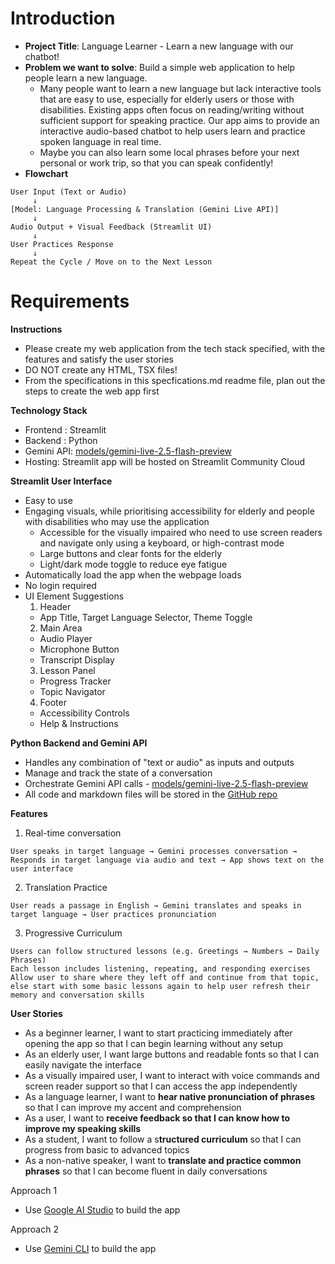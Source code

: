 # Introduction
* **Project Title**: Language Learner - Learn a new language with our chatbot!
* **Problem we want to solve**: Build a simple web application to help people learn a new language.
  * Many people want to learn a new language but lack interactive tools that are easy to use, especially for elderly users or those with disabilities. Existing apps often focus on reading/writing without sufficient support for speaking practice. Our app aims to provide an interactive audio-based chatbot to help users learn and practice spoken language in real time.
  * Maybe you can also learn some local phrases before your next personal or work trip, so that you can speak confidently!
* **Flowchart**
```
User Input (Text or Audio)
     ↓
[Model: Language Processing & Translation (Gemini Live API)]
     ↓
Audio Output + Visual Feedback (Streamlit UI)
     ↓
User Practices Response
     ↓
Repeat the Cycle / Move on to the Next Lesson
```




# Requirements
**Instructions**
- Please create my web application from the tech stack specified, with the features and satisfy the user stories
- DO NOT create any HTML, TSX files!
- From the specifications in this specfications.md readme file, plan out the steps to create the web app first


**Technology Stack**
- Frontend : Streamlit
- Backend : Python
- Gemini API: [models/gemini-live-2.5-flash-preview](https://ai.google.dev/gemini-api/docs/models#live-api)
- Hosting: Streamlit app will be hosted on Streamlit Community Cloud


**Streamlit User Interface**
- Easy to use
- Engaging visuals, while prioritising accessibility for elderly and people with disabilities who may use the application
  - Accessible for the visually impaired who need to use screen readers and navigate only using a keyboard, or high-contrast mode
  - Large buttons and clear fonts for the elderly
  - Light/dark mode toggle to reduce eye fatigue
- Automatically load the app when the webpage loads
- No login required
- UI Element Suggestions
  1. Header
    - App Title, Target Language Selector, Theme Toggle
  2. Main Area
    - Audio Player
    - Microphone Button
    - Transcript Display
  3. Lesson Panel
    - Progress Tracker
    - Topic Navigator
  4. Footer
    - Accessibility Controls
    - Help & Instructions


**Python Backend and Gemini API**
- Handles any combination of "text or audio" as inputs and outputs
- Manage and track the state of a conversation
- Orchestrate Gemini API calls - [models/gemini-live-2.5-flash-preview](https://ai.google.dev/gemini-api/docs/models#live-api)
- All code and markdown files will be stored in the [GitHub repo](https://github.com/KaiquanMah/language-learner)


**Features**
1. Real-time conversation
```
User speaks in target language → Gemini processes conversation → Responds in target language via audio and text → App shows text on the user interface
```

2. Translation Practice
```
User reads a passage in English → Gemini translates and speaks in target language → User practices pronunciation
```

3. Progressive Curriculum
```
Users can follow structured lessons (e.g. Greetings → Numbers → Daily Phrases)
Each lesson includes listening, repeating, and responding exercises
Allow user to share where they left off and continue from that topic, else start with some basic lessons again to help user refresh their memory and conversation skills
```


**User Stories**
- As a beginner learner, I want to start practicing immediately after opening the app so that I can begin learning without any setup  
- As an elderly user, I want large buttons and readable fonts so that I can easily navigate the interface  
- As a visually impaired user, I want to interact with voice commands and screen reader support so that I can access the app independently  
- As a language learner, I want to **hear native pronunciation of phrases** so that I can improve my accent and comprehension  
- As a user, I want to **receive feedback so that I can know how to improve my speaking skills**
- As a student, I want to follow a s**tructured curriculum** so that I can progress from basic to advanced topics  
- As a non-native speaker, I want to **translate and practice common phrases** so that I can become fluent in daily conversations



Approach 1
- Use [Google AI Studio](https://aistudio.google.com/apps) to build the app

Approach 2
- Use [Gemini CLI](https://github.com/google-gemini/gemini-cli) to build the app


